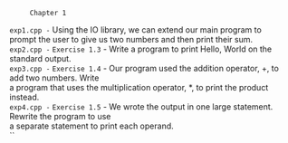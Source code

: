 `      Chapter 1      `    



`exp1.cpp -`  Using the IO library, we can extend our main program to    
              prompt the user to give us two numbers and then print their sum.    
`exp2.cpp -`  `Exercise 1.3` - Write a program to print Hello, World on the standard output.    
`exp3.cpp -`  `Exercise 1.4` - Our program used the addition operator, +, to add two numbers. Write     
              a program that uses the multiplication operator, *, to print the product instead.      
`exp4.cpp -`  `Exercise 1.5` - We wrote the output in one large statement. Rewrite the program to use      
              a separate statement to print each operand.     
``
